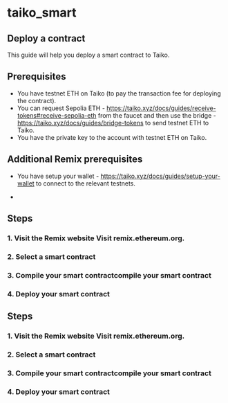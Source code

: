 # taiko_smart


## Deploy a contract
This guide will help you deploy a smart contract to Taiko.

## Prerequisites
- You have testnet ETH on Taiko (to pay the transaction fee for deploying the contract).
- You can request Sepolia ETH - https://taiko.xyz/docs/guides/receive-tokens#receive-sepolia-eth from the faucet and then use the bridge - https://taiko.xyz/docs/guides/bridge-tokens to send testnet ETH to Taiko.
- You have the private key to the account with testnet ETH on Taiko.


## Additional Remix prerequisites
- You have setup your wallet - https://taiko.xyz/docs/guides/setup-your-wallet to connect to the relevant testnets.

- 
## Steps
### 1. Visit the Remix website Visit remix.ethereum.org.
### 2. Select a smart contract
### 3. Compile your smart contractcompile your smart contract
### 4. Deploy your smart contract

## Steps
### 1. Visit the Remix website Visit remix.ethereum.org.
### 2. Select a smart contract
### 3. Compile your smart contractcompile your smart contract
### 4. Deploy your smart contract
